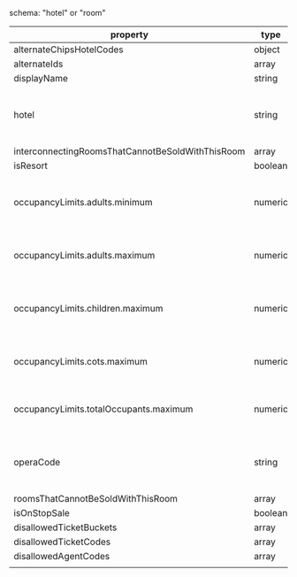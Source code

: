 schema: "hotel" or "room"

| property | type | value/example | reason | mandatory? |
|---|---|---|---|---|
| alternateChipsHotelCodes | object |  |  | false |
| alternateIds | array |  |  |  |
| displayName | string | Best Hotel |  | false |
| hotel | string | RESALT | If it's a "room" schema we need to link it to a "hotel" resource | false |
| interconnectingRoomsThatCannotBeSoldWithThisRoom | array |  |  | false |
| isResort | boolean |  |  | false |
| occupancyLimits.adults.minimum | numeric | 1 | Minimum number of adults required in this room | true |
| occupancyLimits.adults.maximum | numeric | 3 | Maximum number of adults allowed in this room | false |
| occupancyLimits.children.maximum | numeric | 3 | Maximum number of children allowed in this room | false |
| occupancyLimits.cots.maximum | numeric | 1 | Maximum number of cots allowed in this room | true |
| occupancyLimits.totalOccupants.maximum | numeric | 1 | Describe how many people fit into this room | true |
| operaCode | string | ATH-MOO4 | Concatenation of the Opera propery code and room code | false |
| roomsThatCannotBeSoldWithThisRoom | array |  |  | false |
| isOnStopSale | boolean |  |  |  |
| disallowedTicketBuckets | array |  |  |  |
| disallowedTicketCodes | array |  |  |  |
| disallowedAgentCodes | array |  |  |  |
|  |  |  |  |  |
